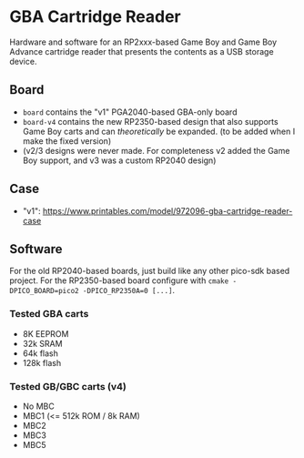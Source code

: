 # GBA Cartridge Reader

Hardware and software for an RP2xxx-based Game Boy and Game Boy Advance cartridge reader that presents the contents as a USB storage device.

## Board
- `board` contains the "v1" PGA2040-based GBA-only board
- `board-v4` contains the new RP2350-based design that also supports Game Boy carts and can _theoretically_ be expanded. (to be added when I make the fixed version)
- (v2/3 designs were never made. For completeness v2 added the Game Boy support, and v3 was a custom RP2040 design)

## Case

- "v1": https://www.printables.com/model/972096-gba-cartridge-reader-case

## Software
For the old RP2040-based boards, just build like any other pico-sdk based project. For the RP2350-based board configure with `cmake -DPICO_BOARD=pico2 -DPICO_RP2350A=0 [...]`.

### Tested GBA carts
 - 8K EEPROM
 - 32k SRAM
 - 64k flash
 - 128k flash

### Tested GB/GBC carts (v4)
 - No MBC
 - MBC1 (<= 512k ROM / 8k RAM)
 - MBC2
 - MBC3
 - MBC5